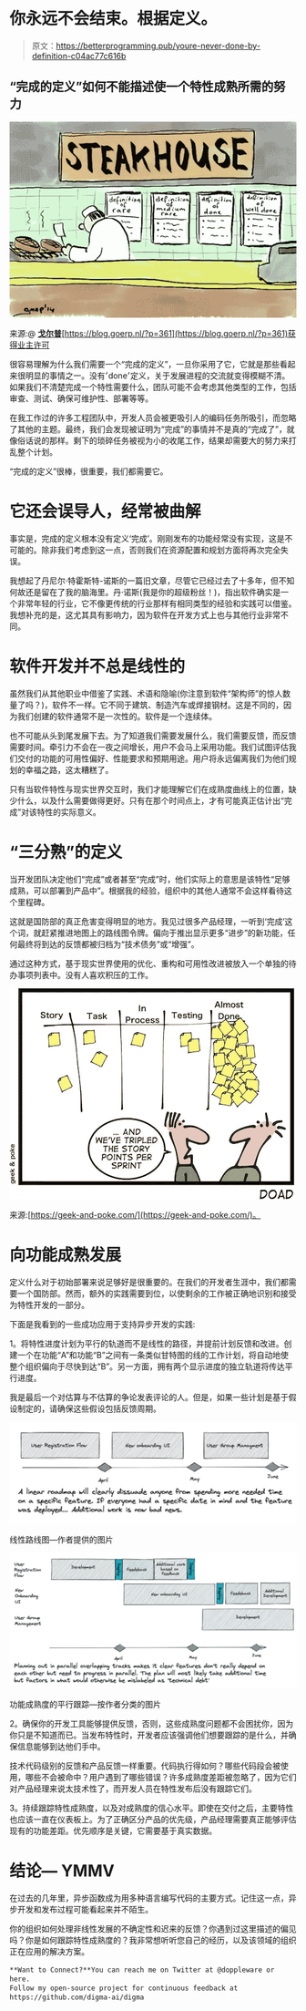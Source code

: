 # 你永远不会结束。根据定义。

> 原文：<https://betterprogramming.pub/youre-never-done-by-definition-c04ac77c616b>

## “完成的定义”如何不能描述使一个特性成熟所需的努力

![](img/581c43463483c2968fc95890e391500d.png)

来源:@ [**戈尔普**](https://twitter.com/goerp)[https://blog.goerp.nl/?p=361](https://blog.goerp.nl/?p=361)获得业主许可

很容易理解为什么我们需要一个“完成的定义”，一旦你采用了它，它就是那些看起来很明显的事情之一。没有׳done׳定义，关于发展进程的交流就变得模糊不清。如果我们不清楚完成一个特性需要什么，团队可能不会考虑其他类型的工作，包括审查、测试、确保可维护性、部署等等。

在我工作过的许多工程团队中，开发人员会被更吸引人的编码任务所吸引，而忽略了其他的主题。最终，我们会发现被证明为“完成”的事情并不是真的“完成了”，就像俗话说的那样。剩下的琐碎任务被视为小的收尾工作，结果却需要大的努力来打乱整个计划。

“完成的定义”很棒，很重要，我们都需要它。

# 它还会误导人，经常被曲解

事实是，完成的定义根本没有定义‘完成’。刚刚发布的功能经常没有实现，这是不可能的。除非我们考虑到这一点，否则我们在资源配置和规划方面将再次完全失误。

我想起了丹尼尔·特霍斯特-诺斯的一篇旧文章，尽管它已经过去了十多年，但不知何故还是留在了我的脑海里。丹·诺斯(我是你的超级粉丝！)，指出软件确实是一个非常年轻的行业，它不像更传统的行业那样有相同类型的经验和实践可以借鉴。我想补充的是，这尤其具有影响力，因为软件在开发方式上也与其他行业非常不同。

# 软件开发并不总是线性的

虽然我们从其他职业中借鉴了实践、术语和隐喻(你注意到软件“架构师”的惊人数量了吗？)，软件不一样。它不同于建筑、制造汽车或焊接钢材。这是不同的，因为我们创建的软件通常不是一次性的。软件是一个连续体。

也不可能从头到尾发展下去。为了知道我们需要发展什么，我们需要反馈，而反馈需要时间。牵引力不会在一夜之间增长，用户不会马上采用功能。我们试图评估我们交付的功能的可用性偏好、性能要求和预期用途。用户将永远偏离我们为他们规划的幸福之路，这太糟糕了。

只有当软件特性与现实世界交互时，我们才能理解它们在成熟度曲线上的位置，缺少什么，以及什么需要做得更好。只有在那个时间点上，才有可能真正估计出“完成”对该特性的实际意义。

# “三分熟”的定义

当开发团队决定他们“完成”或者甚至“完成”时，他们实际上的意思是该特性“足够成熟，可以部署到产品中”。根据我的经验，组织中的其他人通常不会这样看待这个里程碑。

这就是国防部的真正危害变得明显的地方。我见过很多产品经理，一听到‘完成’这个词，就赶紧推进地图上的路线图令牌。偏向于推出显示更多“进步”的新功能，任何最终将到达的反馈都被归档为“技术债务”或“增强”。

通过这种方式，基于现实世界使用的优化、重构和可用性改进被放入一个单独的待办事项列表中。没有人喜欢积压的工作。

![](img/ea42812e018f1000c5613c529d6e47cd.png)

来源:[https://geek-and-poke.com/](https://geek-and-poke.com/)。

# 向功能成熟发展

定义什么对于初始部署来说足够好是很重要的。在我们的开发者生涯中，我们都需要一个国防部。然而，额外的实践需要到位，以使剩余的工作被正确地识别和接受为特性开发的一部分。

下面是我看到的一些成功应用于支持异步开发的实践:

1。将特性进度计划为平行的轨道而不是线性的路径，并提前计划反馈和改进。创建一个在功能“A”和功能“B”之间有一条类似甘特图的线的工作计划，将自动地使整个组织偏向于尽快到达“B”。另一方面，拥有两个显示进度的独立轨道将传达平行进度。

我是最后一个对估算与不估算的争论发表评论的人。但是，如果一些计划是基于假设制定的，请确保这些假设包括反馈周期。

![](img/3cee157bca2b657f2748ec6e21ce9b85.png)

线性路线图—作者提供的图片

![](img/45dea026dc72bea00722575719768c71.png)

功能成熟度的平行跟踪—按作者分类的图片

2。确保你的开发工具能够提供反馈，否则，这些成熟度问题都不会困扰你，因为你只是不知道而已。当发布特性时，开发者应该强调他们想要跟踪的是什么，并确保信息能够到达他们手中。

技术代码级别的反馈和产品反馈一样重要。代码执行得如何？哪些代码段会被使用，哪些不会被命中？用户遇到了哪些错误？许多成熟度差距被忽略了，因为它们对产品经理来说太技术性了，而开发人员在特性发布后没有跟踪它们。

3。持续跟踪特性成熟度，以及对成熟度的信心水平。即使在交付之后，主要特性也应该一直在仪表板上。为了正确区分产品的优先级，产品经理需要真正能够评估现有的功能差距。优先顺序是关键，它需要基于真实数据。

# 结论— YMMV

在过去的几年里，异步函数成为用多种语言编写代码的主要方式。记住这一点，异步开发和发布过程可能看起来并不陌生。

你的组织如何处理非线性发展的不确定性和迟来的反馈？你遇到过这里描述的偏见吗？你是如何跟踪特性成熟度的？我非常想听听您自己的经历，以及该领域的组织正在应用的解决方案。

```
**Want to Connect?**You can reach me on Twitter at @doppleware or here.
Follow my open-source project for continuous feedback at https://github.com/digma-ai/digma
```